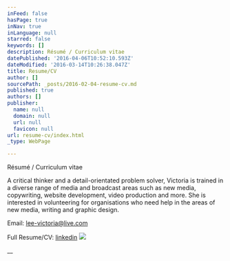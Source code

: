 ```yaml
---
inFeed: false
hasPage: true
inNav: true
inLanguage: null
starred: false
keywords: []
description: Résumé / Curriculum vitae
datePublished: '2016-04-06T10:52:10.593Z'
dateModified: '2016-03-14T10:26:38.047Z'
title: Resume/CV
author: []
sourcePath: _posts/2016-02-04-resume-cv.md
published: true
authors: []
publisher:
  name: null
  domain: null
  url: null
  favicon: null
url: resume-cv/index.html
_type: WebPage

---
```

Résumé / Curriculum vitae

A critical thinker and a detail-orientated problem solver, Victoria is trained in a diverse range of media and broadcast areas such as new media, copywriting, website development, video production and more. She is interested in volunteering for organisations who need help in the areas of new media, writing and graphic design.

Email: [lee-victoria@live.com][0]

Full Resume/CV: [linkedin][1]
![](https://the-grid-user-content.s3-us-west-2.amazonaws.com/2dbdd5b9-7b2a-4036-9ffa-5c6ac04d28fa.jpg)

__

[0]: mailto:lee-victoria@live.com
[1]: https://www.linkedin.com/in/victoriachanellee